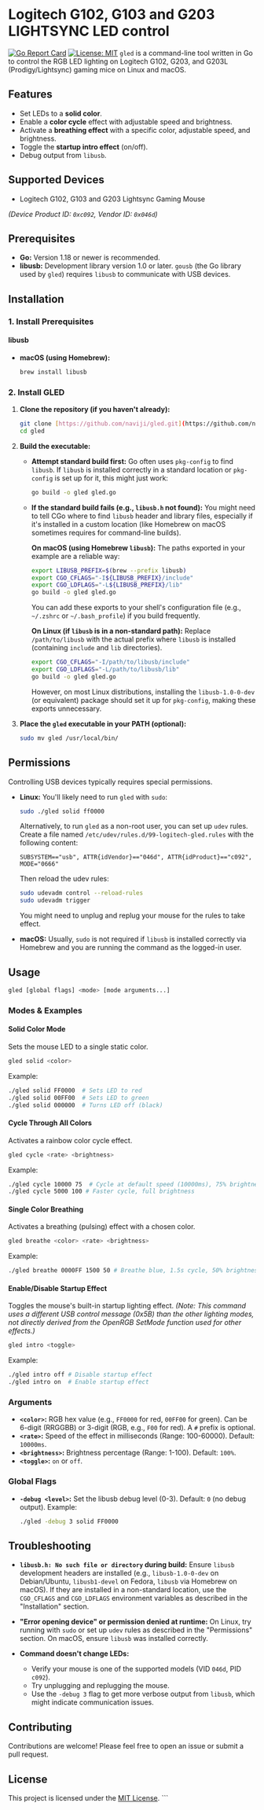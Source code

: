 Logitech G102, G103 and G203 LIGHTSYNC LED control
================================================

[![Go Report Card](https://goreportcard.com/badge/github.com/naviji/gled)](https://goreportcard.com/report/github.com/naviji/gled) [![License: MIT](https://img.shields.io/badge/License-MIT-yellow.svg)](https://opensource.org/licenses/MIT) `gled` is a command-line tool written in Go to control the RGB LED lighting on Logitech G102, G203, and G203L (Prodigy/Lightsync) gaming mice on Linux and macOS.

## Features

* Set LEDs to a **solid color**.
* Enable a **color cycle** effect with adjustable speed and brightness.
* Activate a **breathing effect** with a specific color, adjustable speed, and brightness.
* Toggle the **startup intro effect** (on/off).
* Debug output from `libusb`.

## Supported Devices

* Logitech G102, G103 and G203 Lightsync Gaming Mouse

*(Device Product ID: `0xc092`, Vendor ID: `0x046d`)*

## Prerequisites

* **Go:** Version 1.18 or newer is recommended.
* **libusb:** Development library version 1.0 or later. `gousb` (the Go library used by `gled`) requires `libusb` to communicate with USB devices.

## Installation

### 1. Install Prerequisites

#### libusb

* **macOS (using Homebrew):**
    ```bash
    brew install libusb
    ```

### 2. Install GLED
1.  **Clone the repository (if you haven't already):**

    ```bash
    git clone [https://github.com/naviji/gled.git](https://github.com/naviji/gled.git)
    cd gled
    ```

2.  **Build the executable:**

      * **Attempt standard build first:**
        Go often uses `pkg-config` to find `libusb`. If `libusb` is installed correctly in a standard location or `pkg-config` is set up for it, this might just work:

        ```bash
        go build -o gled gled.go
        ```

      * **If the standard build fails (e.g., `libusb.h` not found):**
        You might need to tell CGo where to find `libusb` header and library files, especially if it's installed in a custom location (like Homebrew on macOS sometimes requires for command-line builds).

        **On macOS (using Homebrew `libusb`):**
        The paths exported in your example are a reliable way:

        ```bash
        export LIBUSB_PREFIX=$(brew --prefix libusb)
        export CGO_CFLAGS="-I${LIBUSB_PREFIX}/include"
        export CGO_LDFLAGS="-L${LIBUSB_PREFIX}/lib"
        go build -o gled gled.go
        ```

        You can add these exports to your shell's configuration file (e.g., `~/.zshrc` or `~/.bash_profile`) if you build frequently.

        **On Linux (if `libusb` is in a non-standard path):**
        Replace `/path/to/libusb` with the actual prefix where `libusb` is installed (containing `include` and `lib` directories).

        ```bash
        export CGO_CFLAGS="-I/path/to/libusb/include"
        export CGO_LDFLAGS="-L/path/to/libusb/lib"
        go build -o gled gled.go
        ```

        However, on most Linux distributions, installing the `libusb-1.0-0-dev` (or equivalent) package should set it up for `pkg-config`, making these exports unnecessary.

3.  **Place the `gled` executable in your PATH (optional):**

    ```bash
    sudo mv gled /usr/local/bin/
    ```

## Permissions

Controlling USB devices typically requires special permissions.

  * **Linux:** You'll likely need to run `gled` with `sudo`:

    ```bash
    sudo ./gled solid ff0000
    ```

    Alternatively, to run `gled` as a non-root user, you can set up `udev` rules. Create a file named `/etc/udev/rules.d/99-logitech-gled.rules` with the following content:

    ```
    SUBSYSTEM=="usb", ATTR{idVendor}=="046d", ATTR{idProduct}=="c092", MODE="0666"
    ```

    Then reload the udev rules:

    ```bash
    sudo udevadm control --reload-rules
    sudo udevadm trigger
    ```

    You might need to unplug and replug your mouse for the rules to take effect.

  * **macOS:** Usually, `sudo` is not required if `libusb` is installed correctly via Homebrew and you are running the command as the logged-in user.

## Usage

```bash
gled [global flags] <mode> [mode arguments...]
```

### Modes & Examples

#### Solid Color Mode

Sets the mouse LED to a single static color.

```bash
gled solid <color>
```

Example:

```bash
./gled solid FF0000  # Sets LED to red
./gled solid 00FF00  # Sets LED to green
./gled solid 000000  # Turns LED off (black)
```

#### Cycle Through All Colors

Activates a rainbow color cycle effect.

```bash
gled cycle <rate> <brightness>
```

Example:

```bash
./gled cycle 10000 75  # Cycle at default speed (10000ms), 75% brightness
./gled cycle 5000 100 # Faster cycle, full brightness
```

#### Single Color Breathing

Activates a breathing (pulsing) effect with a chosen color.

```bash
gled breathe <color> <rate> <brightness>
```

Example:

```bash
./gled breathe 0000FF 1500 50 # Breathe blue, 1.5s cycle, 50% brightness
```

#### Enable/Disable Startup Effect

Toggles the mouse's built-in startup lighting effect.
*(Note: This command uses a different USB control message (0x5B) than the other lighting modes, not directly derived from the OpenRGB SetMode function used for other effects.)*

```bash
gled intro <toggle>
```

Example:

```bash
./gled intro off # Disable startup effect
./gled intro on  # Enable startup effect
```

### Arguments

  * **`<color>`:** RGB hex value (e.g., `FF0000` for red, `00FF00` for green).
    Can be 6-digit (RRGGBB) or 3-digit (RGB, e.g., `F00` for red). A `#` prefix is optional.
  * **`<rate>`:** Speed of the effect in milliseconds (Range: 100-60000). Default: `10000ms`.
  * **`<brightness>`:** Brightness percentage (Range: 1-100). Default: `100%`.
  * **`<toggle>`:** `on` or `off`.

### Global Flags

  * **`-debug <level>`:** Set the libusb debug level (0-3). Default: `0` (no debug output).
    Example:
    ```bash
    ./gled -debug 3 solid FF0000
    ```

## Troubleshooting

  * **`libusb.h: No such file or directory` during build:**
    Ensure `libusb` development headers are installed (e.g., `libusb-1.0-0-dev` on Debian/Ubuntu, `libusb1-devel` on Fedora, `libusb` via Homebrew on macOS). If they are installed in a non-standard location, use the `CGO_CFLAGS` and `CGO_LDFLAGS` environment variables as described in the "Installation" section.

  * **"Error opening device" or permission denied at runtime:**
    On Linux, try running with `sudo` or set up `udev` rules as described in the "Permissions" section. On macOS, ensure `libusb` was installed correctly.

  * **Command doesn't change LEDs:**

      * Verify your mouse is one of the supported models (VID `046d`, PID `c092`).
      * Try unplugging and replugging the mouse.
      * Use the `-debug 3` flag to get more verbose output from `libusb`, which might indicate communication issues.

## Contributing

Contributions are welcome\! Please feel free to open an issue or submit a pull request.

## License

This project is licensed under the [MIT License](https://www.google.com/search?q=LICENSE.txt). \`\`\`
